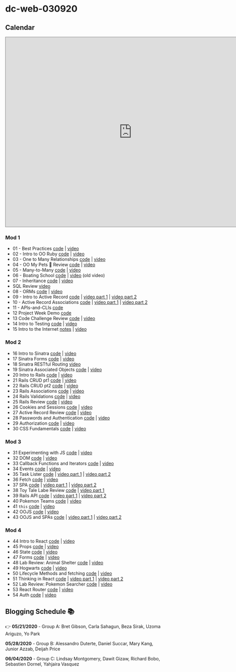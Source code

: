 # dc-web-030920

## Calendar

<iframe src="https://calendar.google.com/calendar/embed?height=600&amp;wkst=1&amp;bgcolor=%23ffffff&amp;ctz=America%2FNew_York&amp;src=ZmxhdGlyb25zY2hvb2wuY29tX2pubWt1MXAwMG9oaW1vajRmMnBodGxlczYwQGdyb3VwLmNhbGVuZGFyLmdvb2dsZS5jb20&amp;src=ZmxhdGlyb25zY2hvb2wuY29tX2UzcTBybHE5a3JtZ3Mza3VhMDVyNzEydW80QGdyb3VwLmNhbGVuZGFyLmdvb2dsZS5jb20&amp;color=%2333B679&amp;color=%23A79B8E&amp;mode=WEEK" style="border:solid 1px #777" width="800" height="600" frameborder="0" scrolling="no"></iframe>

### Mod 1

* 01 - Best Practices [code](https://github.com/learn-co-students/dc-web-030920/tree/master/01-Hasketball) | [video](https://youtu.be/HWAHL6Rfofo)
* 02 - Intro to OO Ruby [code](https://github.com/learn-co-students/dc-web-030920/tree/master/02-Intro-to-OO) | [video](https://youtu.be/8TZc52Mcui0)
* 03 - One to Many Relationships [code](https://github.com/learn-co-students/dc-web-030920/tree/master/03-One-to-Many) | [video](https://youtu.be/Z_crR62KgCU)
* 04 - OO My Pets 🧪 Review [code](https://github.com/learn-co-students/dc-web-030920/tree/master/05-OO-My-Pets) | [video](https://youtu.be/kSGLppn0n2o)
* 05 - Many-to-Many [code](https://github.com/learn-co-students/dc-web-030920/tree/master/04-Many-to-Many) | [video](https://youtu.be/m0hHjv8luZ8)
* 06 - Boating School [code](https://github.com/learn-co-students/dc-web-030920/tree/master/06-Boating-School) | [video](https://www.youtube.com/watch?v=j1nuxivf3Gc&feature=youtu.be) (old video)
* 07 - Inheritance [code](https://github.com/learn-co-students/dc-web-030920/tree/master/07-Inheritence) | [video](https://youtu.be/FgArehPdZGk)
* SQL Review [video](https://www.youtube.com/watch?v=hBxyj5l6L8k&feature=youtu.be)
* 08 - ORMs [code](https://github.com/learn-co-students/dc-web-030920/tree/master/08-ORMs) | [video](https://www.youtube.com/watch?v=kIAr_lqTnRk&feature=youtu.be)
* 09 - Intro to Active Record [code](https://github.com/learn-co-students/dc-web-030920/tree/master/09-Intro-To-Active-Record) | [video part 1](https://www.youtube.com/watch?v=VG0KHV56uKw&feature=youtu.be) | [video part 2](https://youtu.be/xv52sL7is5g)
* 10 - Active Record Associations [code](https://github.com/learn-co-students/dc-web-030920/tree/master/10-Active-Record-Associations) | [video part 1](https://youtu.be/vlESjhQhTIU) | [video part 2](https://youtu.be/LXUXGocl9m0)
* 11 - APIs-and-CLIs [code](https://github.com/learn-co-students/dc-web-030920/tree/master/11-APIs-and-CLIs)
* 12 Project Week Demo [code](https://github.com/learn-co-students/dc-web-030920/tree/master/12-Intro-to-ProjectWeek-WizardHealth)
* 13 Code Challenge Review [code](https://github.com/learn-co-students/dc-web-030920/tree/master/13-Code-Challenge-Review) | [video](https://youtu.be/nUI3AD7AKw4)
* 14 Intro to Testing [code](https://github.com/learn-co-students/dc-web-030920/tree/master/14-Intro-to-Testing) | [video](https://wework.zoom.com/rec/share/3-xYKrf27j1Lf43W1GztRa1xO8fOT6a81HMcqKFey0zTmeuBJoIgvoOBX4sROHfj )
* 15 Intro to the Internet [notes](https://github.com/learn-co-students/dc-web-030920/tree/master/15-Intro-to-the-Internet) | [video](https://youtu.be/VjMQWU_clv8)

### Mod 2

* 16 Intro to Sinatra [code](https://github.com/learn-co-students/dc-web-030920/tree/master/16-intro-to-sinatra) | [video](https://wework.zoom.com/rec/share/yPVKCqj-9mdLQpH08meEAbMNOI3jT6a80HBP_6EPmkhtNzcTd4s4uBaN8Fi3Gku1)
* 17 Sinatra Forms [code](https://github.com/learn-co-students/dc-web-030920/tree/master/17-sinatra-forms) | [video](https://wework.zoom.com/rec/share/-fN2EJOz3GxIG4HT9GuGBrY6A6n3X6a82iAc_fIPyx2ipCN5Hto--TU18UyXevde)
* 18 Sinatra RESTful Routing [video](https://wework.zoom.com/rec/play/v8EtIrv8rGo3GNOR4wSDU_B-W47pJqqshnBIrKVemU21WnkEN1L1ZbNHMONz9H-pg5oJF3dUoZ9sxvkR)
* 19 Sinatra Associated Objects [code](https://github.com/learn-co-students/dc-web-030920/tree/master/19-sinatra-associated-objects) | [video](https://wework.zoom.com/rec/share/-pRaKZHB_2NOBc_Rw26FA5Q6JKb4eaa8hCIX-6EPxUhGdqA0-aoDAvbfIemhsVmL?startTime=1585750129000)
* 20 Intro to Rails [code](https://github.com/learn-co-students/dc-web-030920/tree/master/20-intro-to-rails) | [video](https://wework.zoom.us/rec/play/6McqJeGgrm83S9KRswSDU_9-W9W5faus2idM__ZZnhvnWngLMQWlNOQSYbDPXQJQbut7RxnHeEiatEGC?autoplay=true)
* 21 Rails CRUD pt1 [code](https://github.com/learn-co-students/dc-web-030920/tree/master/21-rails-crud-pt1) | [video](https://wework.zoom.com/rec/share/vOUtEpit1j1LZqPI2V-AZu0IF4ThT6a8hiNP-aEMyBnnI_p8pQUwSpmGmj0-wu0k?startTime=1586181567000)
* 22 Rails CRUD pt2 [code](https://github.com/learn-co-students/dc-web-030920/tree/master/22-rails-crud-pt2) | [video](https://wework.zoom.us/rec/play/vpErdOmp-2g3GYHBuQSDBPZ5W9S5KK6sgSYb-PMOzBu1ViQBZlqiZ-ASZOoLhBH9A1n4uFkJJhHKkI0D?autoplay=true&startTime=1586188233000)
* 23 Rails Associations [code](https://github.com/learn-co-students/dc-web-030920/tree/master/23-rails-associations) | [video](https://wework.zoom.com/rec/share/6sledbv15D5IaNLMuE3-U7VwEt3ET6a80SZL-adbyEszFXIY7n_tpUu654yDEatH)
* 24 Rails Validations [code](https://github.com/learn-co-students/dc-web-030920/tree/master/24-rails-validations) | [video](https://youtu.be/V8DPAiojrS0)
* 25 Rails Review [code](https://github.com/learn-co-students/dc-web-030920/tree/master/25-rails-review) | [video](https://wework.zoom.com/rec/share/3sdZMoyv5z5LHM_85k7NC78QD6DUX6a82iQcrPcLmh6tt3mwIfrKPO5yNgtRtQgL?startTime=1586441161000)
* 26 Cookies and Sessions [code](https://github.com/learn-co-students/dc-web-030920/tree/master/26-cookies-and-sessions) | [video](https://wework.zoom.com/rec/share/x51wI5WvxmpOZafN2UvwSosuItjfT6a81nUdr_MEyRpwFS69xRMkYb6Kw103sNvT?startTime=1586804761000)
* 27 Active Record Review [code](https://github.com/learn-co-students/dc-web-030920/tree/master/27-active-record-review) | [video](https://wework.zoom.com/rec/share/xcMtK5bi0XJOZJHO2k3fc6MAMIn-eaa80yFK_aBcmk-EHOBhdwSlYnY_rcaE5nrq?startTime=1586809915000)
* 28 Passwords and Authentication [code](https://github.com/learn-co-students/dc-web-030920/tree/master/28-authentication) | [video](https://wework.zoom.com/rec/share/2-JSJeng8npJbYmX51yGa6w8Oar6aaa82iQe-6IExRw53TOIpwnSEC_c5kdQiTpx?startTime=1586872674000)
* 29 Authorization [code](https://github.com/learn-co-students/dc-web-030920/tree/master/29-authorization) | [video](https://wework.zoom.com/rec/share/6-FLIpWgqz9LbLPV2kyPALcBDqG6X6a80CgfqPMIzB3nJOQ3rQP3ZXadHl2sGbg6?startTime=1586879812000)
* 30 CSS Fundamentals [code](https://github.com/learn-co-students/dc-web-030920/tree/master/30-css-fundamentals) | [video](https://wework.zoom.com/rec/share/yZNaJOrP5FhIXYHT5gb5Wp58QoDkX6a81CMbrvVZmU9OX4vHzeBzDUoLuntSRvRw)

### Mod 3
* 31 Experimenting with JS [code](https://github.com/learn-co-students/dc-web-030920/tree/master/31-JS-Intro) | [video](https://youtu.be/e8zRjoqt9P8)
* 32 DOM [code](https://github.com/learn-co-students/dc-web-030920/tree/master/32-Intro-to-DOM) | [video](https://youtu.be/55WrvYDCDP4)
* 33 Callback Functions and Iterators [code](https://github.com/learn-co-students/dc-web-030920/tree/master/33-Callbacks-Iterators) | [video](https://youtu.be/OLHjXJPxLQ4)
* 34 Events [code](https://github.com/learn-co-students/dc-web-030920/tree/master/34-JS-Events) | [video](https://youtu.be/brOnLaLEbkA)
* 35 Task Lister [code](https://github.com/learn-co-students/dc-web-030920/tree/master/35-TaskLister) | [video part 1](https://youtu.be/nO6Z-V6BpJM) | [video part 2](https://youtu.be/ytfO_q_Wxcs)
* 36 Fetch [code](https://github.com/learn-co-students/dc-web-030920/tree/master/36-Fetch) | [video](https://youtu.be/A0h9zx9kw64)
* 37 SPA [code](https://github.com/learn-co-students/dc-web-030920/tree/master/37-SPA) | [video part 1](https://youtu.be/gmdzsyHsgCA) | [video part 2](https://youtu.be/vpOHXsQ3uws)
* 38 Toy Tale Labe Review [code](https://github.com/learn-co-students/dc-web-030920/tree/master/38-toy-tale-lab-review) | [video part 1](https://wework.zoom.com/rec/play/usEpdLj6rj03S4CXsgSDUPZ4W426K_-shHQd-vYNyBrkUiNVZgGmb-ZGZwe2PmD36SmyWBCFbN3WFM0)
* 39 Rails API [code](https://github.com/learn-co-students/dc-web-030920/tree/master/39-Rails-API) | [video part 1](https://youtu.be/ijQfaiVwDg0) | [video part 2](https://youtu.be/IKweXac5Z0Y)
* 40 Pokemon Teams [code](https://github.com/learn-co-students/dc-web-030920/blob/master/40-pokemon-teams-review/pokemon-teams-frontend) | [video](https://youtu.be/hzouch8imMk)
* 41 `this` [code](https://github.com/learn-co-students/dc-web-030920/tree/master/41-this) | [video](https://youtu.be/xwBAvO66MMM)
* 42 OOJS [code](https://github.com/learn-co-students/dc-web-030920/tree/master/42-OOJS) | [video](https://youtu.be/DWNhRMAJvCg)
* 43 OOJS and SPAs [code](https://github.com/learn-co-students/dc-web-030920/tree/master/43-OOJS-and-SPA) | [video part 1](https://youtu.be/T_NbzNBieJc) | [video part 2](https://youtu.be/_4qPtoJZVUU)

### Mod 4
* 44 Intro to React [code](https://github.com/learn-co-students/dc-web-030920/tree/master/44-Intro-to-React) | [video](https://youtu.be/6cPnWzlaUBo)
* 45 Props [code](https://github.com/learn-co-students/dc-web-030920/tree/master/45-Props) | [video](https://youtu.be/impo00YZAd4)
* 46 State [code](https://github.com/learn-co-students/dc-web-030920/tree/master/46-State) | [video](https://youtu.be/zij15tDmEkA)
* 47 Forms [code](https://github.com/learn-co-students/dc-web-030920/tree/master/47-React-Forms) | [video](https://youtu.be/6BWRCm4eUNg)
* 48 Lab Review: Animal Shelter [code](https://github.com/learn-co-students/dc-web-030920/tree/master/48-animal-shelter-lab-review) | [video](https://wework.zoom.com/rec/play/7MF7dLisqz83T4CUtQSDAvFxW43sfK-s1CQaqfQLnhyxUyRQZlDyZ7VHN7NXEUDzNZ3iQhb5Mbl47ELa)
* 49 Hogwarts [code](https://github.com/learn-co-students/dc-web-030920/tree/master/49-hogwarts) | [video](https://youtu.be/VhzpNG6E_C0)
* 50 Lifecycle Methods and fetching [code](https://github.com/learn-co-students/dc-web-030920/tree/master/50-Component-Lifecycle) | [video](https://youtu.be/DJoqMQn8Kjs)
* 51 Thinking in React [code](https://github.com/learn-co-students/dc-web-030920/tree/master/51-Thinking-In-React) | [video part 1](https://youtu.be/xgAFJCT7IMo) | [video part 2](https://youtu.be/HVtyKUvxdq4)
* 52 Lab Review: Pokemon Searcher [code](https://github.com/learn-co-students/dc-web-030920/tree/master/52-Lab-Review-Pokemon-Searcher) | [video](https://wework.zoom.com/rec/play/u5ckcOCsrj43Sd3D4QSDBfZ-W9S5eqqs2iQa8vQJxB28V3gGYwGkZ7JEN-ezQa_xOksiwAaCXqOq1Wle)
* 53 React Router [code](https://github.com/learn-co-students/dc-web-030920/tree/master/52-React-Router) | [video](https://youtu.be/-_wYYaAquRA)
* 54 Auth [code](https://github.com/learn-co-students/dc-web-030920/tree/master/53-Auth) | [video](https://youtu.be/YbOrPWEF4_I)


## Blogging Schedule 📚

<!-- **03/19/2020** - Group A: Bret Gibson, Carla Sahagun, Beza Sirak, Uzoma Ariguzo, Tomazye Anderson -->

<!-- **03/26/2020** - Group B: Alessandro Duterte, Daniel Succar, Mary Kang, Junior Azzab, Deijah Price -->

<!-- **04/02/2020** - Group C: Lindsay Montgomery, Dawit Gizaw, Michael David Sackstein, Richard Bobo, Sebastien Dornel, Yahjaira Vasquez -->

<!-- **04/09/2020** - Group A: Bret Gibson, Carla Sahagun, Beza Sirak, Uzoma Ariguzo, Tomazye Anderson -->

<!-- **04/16/2020** - Group B: Alessandro Duterte, Mary Kang, Junior Azzab, Deijah Price -->

<!-- **04/23/2020** - Group C: Lindsay Montgomery, Dawit Gizaw, Richard Bobo, Sebastien Dornel, Yahjaira Vasquez, Daniel Succar -->

<!-- **04/30/2020** - Group A: Bret Gibson, Carla Sahagun, Beza Sirak, Uzoma Ariguzo, Tomazye Anderson -->

<!-- **05/07/2020** - Group B: Alessandro Duterte, Daniel Succar, Mary Kang, Junior Azzab, Deijah Price -->

<!-- **05/14/2020** - Group C: Lindsay Montgomery, Dawit Gizaw, Richard Bobo, Sebastien Dornel, Yahjaira Vasquez -->

👉 **05/21/2020** - Group A: Bret Gibson, Carla Sahagun, Beza Sirak, Uzoma Ariguzo, Yo Park

**05/28/2020** - Group B: Alessandro Duterte, Daniel Succar, Mary Kang, Junior Azzab, Deijah Price

**06/04/2020** - Group C: Lindsay Montgomery, Dawit Gizaw, Richard Bobo, Sebastien Dornel, Yahjaira Vasquez
